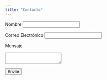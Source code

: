 ```yaml
---
title: "Contacto"
---
```


<form name="contacto" method="POST" data-netlify="true" netlify-honeypot="bot-field">
  <input type="hidden" name="form-name" value="contacto">

  <label for="name">Nombre</label>
  <input type="text" id="name" name="name" required>

  <label for="email">Correo Electrónico</label>
  <input type="email" id="email" name="email" required>

  <label for="message">Mensaje</label>
  <textarea id="message" name="message" required></textarea>

  <button type="submit">Enviar</button>
</form>